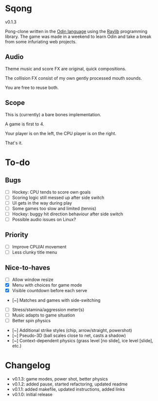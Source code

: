 # Sqong

v0.1.3

Pong-clone written in the [Odin language](http://odin-lang.org/) using the [Raylib](https://www.raylib.com/) programming library.
The game was made in a weekend to learn Odin and take a break from some infuriating web projects.

## Audio

Theme music and score FX are original, quick compositions.

The collision FX consist of my own gently processed mouth sounds.

You are free to reuse both.

## Scope

This is (currently) a bare bones implementation.

A game is first to 4.

Your player is on the left, the CPU player is on the right.

That's it.

# To-do

## Bugs

- [ ] Hockey: CPU tends to score own goals
- [ ] Scoring logic still messed up after side switch
- [ ] UI gets in the way during play
- [ ] Some games too slow and limited (tennis)
- [ ] Hockey: buggy hit direction behaviour after side switch
- [ ] Possible audio issues on Linux?

## Priority

- [ ] Improve CPU/AI movement
- [ ] Less clunky title menu

## Nice-to-haves

- [ ] Allow window resize
- [X] Menu with choices for game mode
- [X] Visible countdown before each serve
- [~] Matches and games with side-switching
- [ ] Stress/stamina/aggression meter(s)
- [ ] Music adapts to game situation
- [ ] Better spin physics
- [~] Additional strike styles (chip, arrow/straight, powershot)
- [~] Pseudo-3D (ball scales close to net, casts a shadow)
- [~] Context-dependent physics (grass level [no slide], ice level [slide], etc.)

# Changelog

- v0.1.3: game modes, power shot, better physics
- v0.1.2: added pause, started refactoring, updated readme
- v0.1.1: added makefile, updated instructions, added links
- v0.1.0: initial release
